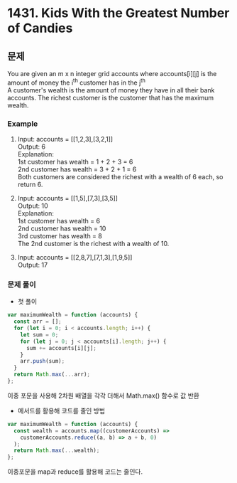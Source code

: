 # 1431. Kids With the Greatest Number of Candies

## 문제

You are given an m x n integer grid accounts where accounts[i][j] is the amount of money the i<sup>th</sup> customer has in the j<sup>th</sup>  
A customer's wealth is the amount of money they have in all their bank accounts. The richest customer is the customer that has the maximum wealth.

### Example

1. Input: accounts = [[1,2,3],[3,2,1]]  
   Output: 6  
   Explanation:  
   1st customer has wealth = 1 + 2 + 3 = 6  
   2nd customer has wealth = 3 + 2 + 1 = 6  
   Both customers are considered the richest with a wealth of 6 each, so return 6.

2. Input: accounts = [[1,5],[7,3],[3,5]]  
   Output: 10  
   Explanation:  
   1st customer has wealth = 6  
   2nd customer has wealth = 10  
   3rd customer has wealth = 8  
   The 2nd customer is the richest with a wealth of 10.

3. Input: accounts = [[2,8,7],[7,1,3],[1,9,5]]  
   Output: 17

### 문제 풀이

- 첫 풀이

```js
var maximumWealth = function (accounts) {
  const arr = [];
  for (let i = 0; i < accounts.length; i++) {
    let sum = 0;
    for (let j = 0; j < accounts[i].length; j++) {
      sum += accounts[i][j];
    }
    arr.push(sum);
  }
  return Math.max(...arr);
};
```

이중 포문을 사용해 2차원 배열을 각각 더해서 Math.max() 함수로 값 반환

- 메서드를 활용해 코드를 줄인 방법

```js
var maximumWealth = function (accounts) {
  const wealth = accounts.map((customerAccounts) =>
    customerAccounts.reduce((a, b) => a + b, 0)
  );
  return Math.max(...wealth);
};
```

이중포문을 map과 reduce를 활용해 코드는 줄인다.
